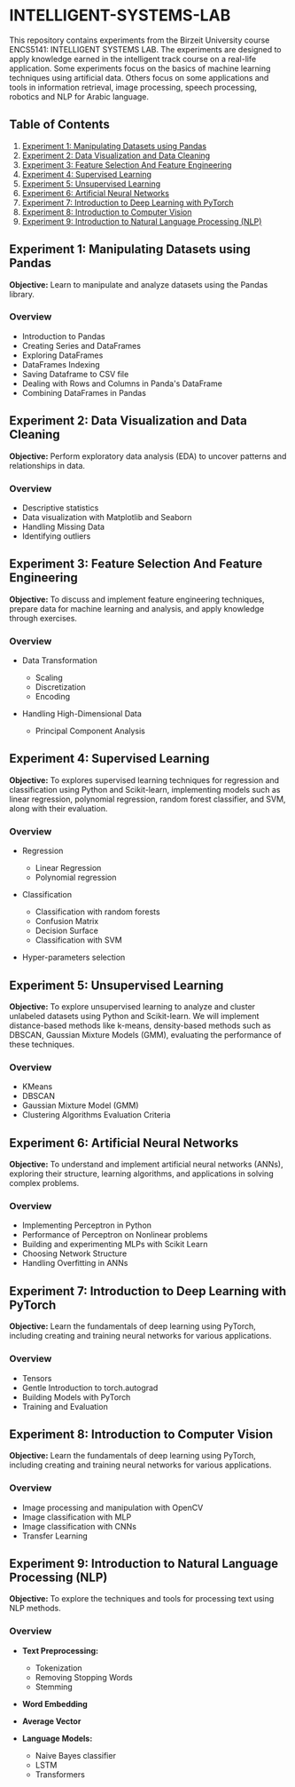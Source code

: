 # INTELLIGENT-SYSTEMS-LAB

This repository contains experiments from the Birzeit University course ENCS5141: INTELLIGENT SYSTEMS LAB. The experiments are designed to apply knowledge earned in the intelligent track course on a real-life application. Some experiments focus on
the basics of machine learning techniques using artificial data. Others focus on some applications and tools
in information retrieval, image processing, speech processing, robotics and NLP for Arabic language.


## Table of Contents

1. [Experiment 1: Manipulating Datasets using Pandas](#experiment-1-manipulating-datasets-using-pandas)
2. [Experiment 2: Data Visualization and Data Cleaning](#experiment-2-data-visualization-and-data-cleaning)
3. [Experiment 3: Feature Selection And Feature Engineering](#experiment-3-feature-selection-and-feature-engineering)
4. [Experiment 4: Supervised Learning](#experiment-4-supervised-learning)
5. [Experiment 5: Unsupervised Learning](#experiment-5-unsupervised-learning)
6. [Experiment 6: Artificial Neural Networks](#experiment-6-artificial-neural-networks)
7. [Experiment 7: Introduction to Deep Learning with PyTorch](#experiment-7-introduction-to-deep-learning-with-pyTorch)
8. [Experiment 8: Introduction to Computer Vision](#experiment-8-introduction-to-computer-vision)
9. [Experiment 9: Introduction to Natural Language Processing (NLP)](#experiment-9-introduction-to-natural-language-processing-nlp)



## Experiment 1: Manipulating Datasets using Pandas

**Objective:** Learn to manipulate and analyze datasets using the Pandas library.

### Overview
- Introduction to Pandas
- Creating Series and DataFrames
- Exploring DataFrames
- DataFrames Indexing
- Saving Dataframe to CSV file
- Dealing with Rows and Columns in Panda's DataFrame
- Combining DataFrames in Pandas



## Experiment 2: Data Visualization and Data Cleaning

**Objective:** Perform exploratory data analysis (EDA) to uncover patterns and relationships in data.

### Overview
- Descriptive statistics
- Data visualization with Matplotlib and Seaborn
- Handling Missing Data
- Identifying outliers

## Experiment 3: Feature Selection And Feature Engineering

**Objective:** To discuss and implement feature engineering techniques, prepare data for machine learning and analysis, and apply knowledge through exercises.
### Overview
- Data Transformation
  - Scaling
  - Discretization
  - Encoding

- Handling High-Dimensional Data
  - Principal Component Analysis
 
## Experiment 4: Supervised Learning

**Objective:** To explores supervised learning techniques for regression and classification using Python and Scikit-learn, implementing models such as linear regression, polynomial regression, random forest classifier, and SVM, along with their evaluation.
### Overview
- Regression
  - Linear Regression
  - Polynomial regression

- Classification
  - Classification with random forests
  - Confusion Matrix
  - Decision Surface
  - Classification with SVM
 
- Hyper-parameters selection

## Experiment 5: Unsupervised Learning

**Objective:** To explore unsupervised learning to analyze and cluster unlabeled datasets using Python and Scikit-learn. We will implement distance-based methods like k-means, density-based methods such as DBSCAN, Gaussian Mixture Models (GMM), evaluating the performance of these techniques.
### Overview

- KMeans
- DBSCAN
- Gaussian Mixture Model (GMM)
- Clustering Algorithms Evaluation Criteria

## Experiment 6: Artificial Neural Networks

**Objective:** To understand and implement artificial neural networks (ANNs), exploring their structure, learning algorithms, and applications in solving complex problems.

### Overview
- Implementing Perceptron in Python
- Performance of Perceptron on Nonlinear problems
- Building and experimenting MLPs with Scikit Learn
- Choosing Network Structure
- Handling Overfitting in ANNs

## Experiment 7: Introduction to Deep Learning with PyTorch

**Objective:** Learn the fundamentals of deep learning using PyTorch, including creating and training neural networks for various applications.

### Overview
- Tensors
- Gentle Introduction to torch.autograd
- Building Models with PyTorch
- Training and Evaluation

## Experiment 8: Introduction to Computer Vision

**Objective:** Learn the fundamentals of deep learning using PyTorch, including creating and training neural networks for various applications.
### Overview
 - Image processing and manipulation with OpenCV
 - Image classification with MLP
 - Image classification with CNNs
 - Transfer Learning


## Experiment 9: Introduction to Natural Language Processing (NLP)

**Objective:** To explore the techniques and tools for processing text using NLP methods.

### Overview
- **Text Preprocessing:**
  - Tokenization
  - Removing Stopping Words
  - Stemming
  
- **Word Embedding**
- **Average Vector**

- **Language Models:**
  - Naive Bayes classifier
  - LSTM
  - Transformers


   

